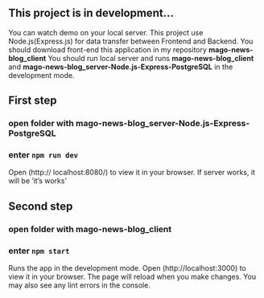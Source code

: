 ## This project is in development...

You can watch demo on your local server.
This project use Node.js(Express.js)  for data transfer between Frontend and Backend.
You should download front-end this application in my repository 
**mago-news-blog_client**
You should run local server and runs **mago-news-blog_client** and 
**mago-news-blog_server-Node.js-Express-PostgreSQL** in the development mode.
## First step
### open folder with **mago-news-blog_server-Node.js-Express-PostgreSQL**
### enter ` npm run dev `
Open (http:// localhost:8080/) to view it in your browser.
If server works, it will be ‘it’s works’
## Second step
### open folder with **mago-news-blog_client**
### enter `npm start`
Runs the app in the development mode.
Open (http://localhost:3000) to view it in your browser.
The page will reload when you make changes.
You may also see any lint errors in the console.
